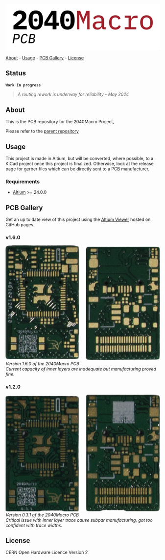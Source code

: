 <!-- PROJECT: 2040Macro -->
<!-- TITLE: 2040Macro-PCB -->
<!-- FONT: IBM Plex -->
<!-- KEYWORDS: Raspberry Pi Pico, Embedded, PCB, Hardware -->
<!-- TECHNOLOGY: Altium, RP2040 -->
<!-- STATUS: Work In Progress -->

![2040Macro-PCB-Logo](<images/2040Macro PCB.png>)

[About](#about) - [Usage](#usage) - [PCB Gallery](#pcb-gallery) - [License](#license)

## Status

**`Work In progress`**
> *A routing rework is underway for reliability - May 2024*

## About
<!-- DESCRIPTION START -->
This is the PCB repository for the 2040Macro Project, 


Please refer to the [parent repository](https://github.com/LeHuman/2040Macro)
<!-- DESCRIPTION END -->

## Usage

This project is made in Altium, but will be converted, where possible, to a KiCad project once this project is finalized. Otherwise, look at the release page for gerber files which can be directly sent to a PCB manufacturer.

### Requirements

- [Altium](https://www.altium.com/) >= 24.0.0

## PCB Gallery

Get an up to date view of this project using the [Altium Viewer](https://lehuman.github.io/2040Macro-PCB/) hosted on GitHub pages.

### v1.6.0

![2040Macro-v0.4.1](images/PCB/2040Macro-v0.4.1.png) \
*Version 1.6.0 of the 2040Macro PCB* \
*Current capacity of inner layers are inadequate but manufacturing proved fine.*

### v1.2.0

![2040Macro-v0.3.1](images/PCB/2040Macro-v0.3.1.png) \
*Version 0.3.1 of the 2040Macro PCB* \
*Critical issue with inner layer trace cause subpar manufacturing, got too confident with trace widths.*

## License

CERN Open Hardware Licence Version 2
